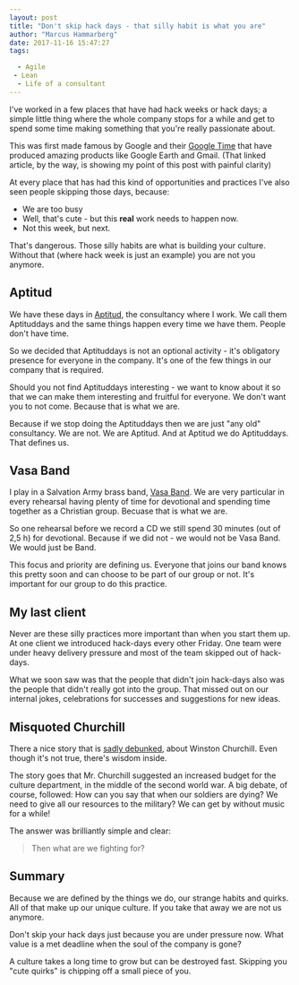 ```yaml
---
layout: post
title: "Don't skip hack days - that silly habit is what you are"
author: "Marcus Hammarberg"
date: 2017-11-16 15:47:27
tags:

  - Agile
 - Lean
  - Life of a consultant
---
```


I've worked in a few places that have had hack weeks or hack days; a simple little thing where the whole company stops for a while and get to spend some time making something that you're really passionate about.

This was first made famous by Google and their [Google Time](http://www.businessinsider.com/google-20-percent-time-policy-2015-4?r=US&IR=T&IR=T) that have produced amazing products like Google Earth and Gmail. (That linked article, by the way, is showing my point of this post with painful clarity)

At every place that has had this kind of opportunities and practices I've also seen people skipping those days, because:
* We are too busy
* Well, that's cute - but this **real** work needs to happen now.
* Not this week, but next.

That's dangerous. Those silly habits are what is building your culture. Without that (where hack week is just an example) you are not you anymore.

<!-- excerpt-end -->

## Aptitud
We have these days in [Aptitud](http://aptitud.se/), the consultancy where I work. We call them Aptituddays and the same things happen every time we have them. People don't have time.

So we decided that Aptituddays is not an optional activity - it's obligatory presence for everyone in the company. It's one of the few things in our company that is required.

Should you not find Aptituddays interesting - we want to know about it so that we can make them interesting and fruitful for everyone. We don't want you to not come. Because that is what we are.

Because if we stop doing the Aptituddays then we are just "any old" consultancy. We are not. We are Aptitud. And at Aptitud we do Aptituddays. That defines us.

## Vasa Band
I play in a Salvation Army brass band, [Vasa Band](https://www.vasaband.se/). We are very particular in every rehearsal having plenty of time for devotional and spending time together as a Christian group. Becuase that is what we are.

So one rehearsal before we record a CD we still spend 30 minutes (out of 2,5 h) for devotional. Because if we did not - we would not be Vasa Band. We would just be Band.

This focus and priority are defining us. Everyone that joins our band knows this pretty soon and can choose to be part of our group or not. It's important for our group to do this practice.

## My last client
Never are these silly practices more important than when you start them up. At one client we introduced hack-days every other Friday. One team were under heavy delivery pressure and most of the team skipped out of hack-days.

What we soon saw was that the people that didn't join hack-days also was the people that didn't really got into the group. That missed out on our internal jokes, celebrations for successes and suggestions for new ideas.

## Misquoted Churchill
There a nice story that is [sadly debunked](https://www.snopes.com/winston-churchill-on-the-arts/), about Winston Churchill. Even though it's not true, there's wisdom inside.

The story goes that Mr. Churchill suggested an increased budget for the culture department, in the middle of the second world war. A big debate, of course, followed: How can you say that when our soldiers are dying? We need to give all our resources to the military? We can get by without music for a while!

The answer was brilliantly simple and clear:

> Then what are we fighting for?

## Summary
Because we are defined by the things we do, our strange habits and quirks. All of that make up our unique culture. If you take that away we are not us anymore.

Don't skip your hack days just because you are under pressure now. What value is a met deadline when the soul of the company is gone?

A culture takes a long time to grow but can be destroyed fast. Skipping you "cute quirks" is chipping off a small piece of you.

